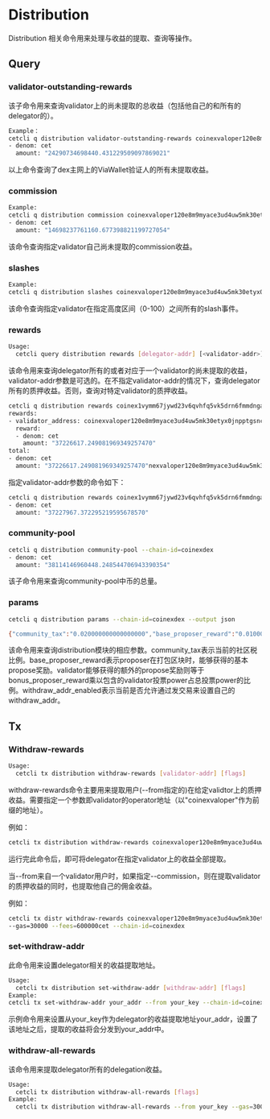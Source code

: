 # Distribution 

Distribution 相关命令用来处理与收益的提取、查询等操作。

## Query

### validator-outstanding-rewards

该子命令用来查询validator上的尚未提取的总收益（包括他自己的和所有的delegator的）。

```bash
Example：
cetcli q distribution validator-outstanding-rewards coinexvaloper120e8m9myace3ud4uw5mk30etyx0jnpptgsnclx --chain-id=coinexdex
- denom: cet
  amount: "24290734698440.431229509097869021"
```

以上命令查询了dex主网上的ViaWallet验证人的所有未提取收益。

### commission

```bash
Example:
cetcli q distribution commission coinexvaloper120e8m9myace3ud4uw5mk30etyx0jnpptgsnclx --chain-id=coinexdex
- denom: cet
  amount: "14698237761160.677398821199727054"
```

该命令查询指定validator自己尚未提取的commission收益。

### slashes

```bash
Example:
cetcli q distribution slashes coinexvaloper120e8m9myace3ud4uw5mk30etyx0jnpptgsnclx 0 100 --chain-id=coinexdex
```

该命令查询指定validator在指定高度区间（0-100）之间所有的slash事件。

### rewards

```BASH
Usage:
  cetcli query distribution rewards [delegator-addr] [<validator-addr>] [flags]
```

该命令用来查询delegator所有的或者对应于一个validator的尚未提取的收益，validator-addr参数是可选的。在不指定validator-addr的情况下，查询delegator所有的质押收益。否则，查询对特定validator的质押收益。

```BASH
cetcli q distribution rewards coinex1vymm67jywd23v6qvhfq5vk5drn6fmmdngad4kv --chain-id=coinexdex
rewards:
- validator_address: coinexvaloper120e8m9myace3ud4uw5mk30etyx0jnpptgsnclx
  reward:
  - denom: cet
    amount: "37226617.249081969349257470"
total:
- denom: cet
  amount: "37226617.249081969349257470"nexvaloper120e8m9myace3ud4uw5mk30etyx0jnpptgsnclx
```

指定validator-addr参数的命令如下：

```BASH
cetcli q distribution rewards coinex1vymm67jywd23v6qvhfq5vk5drn6fmmdngad4kv coinexvaloper120e8m9myace3ud4uw5mk30etyx0jnpptgsnclx --chain-id=coinexdex
- denom: cet
  amount: "37227967.372295219595678570"
```

### community-pool

```bash
cetcli q distribution community-pool --chain-id=coinexdex
- denom: cet
  amount: "38114146960448.248544706943390354"
```

该子命令用来查询community-pool中币的总量。

### params

```bash
cetcli q distribution params --chain-id=coinexdex --output json

{"community_tax":"0.020000000000000000","base_proposer_reward":"0.010000000000000000","bonus_proposer_reward":"0.040000000000000000","withdraw_addr_enabled":true}
```

该命令用来查询distribution模块的相应参数。community_tax表示当前的社区税比例。base_proposer_reward表示proposer在打包区块时，能够获得的基本propose奖励。validator能够获得的额外的propose奖励则等于bonus_proposer_reward乘以包含的validator投票power占总投票power的比例。withdraw_addr_enabled表示当前是否允许通过发交易来设置自己的withdraw_addr。

## Tx

### Withdraw-rewards

```BASH
Usage:
  cetcli tx distribution withdraw-rewards [validator-addr] [flags]

```

withdraw-rewards命令主要用来提取用户(--from指定的)在给定validtor上的质押收益。需要指定一个参数即validator的operator地址（以"coinexvaloper"作为前缀的地址）。

例如：

```bash
cetcli tx distribution withdraw-rewards coinexvaloper120e8m9myace3ud4uw5mk30etyx0jnpptgsnclx --from your_key --gas=30000 --fees=600000cet --chain-id=coinexdex
```

运行完此命令后，即可将delegator在指定validator上的收益全部提取。

当--from来自一个validator用户时，如果指定--commission，则在提取validator的质押收益的同时，也提取他自己的佣金收益。

例如：

```bash
cetcli tx distr withdraw-rewards coinexvaloper120e8m9myace3ud4uw5mk30etyx0jnpptgsnclx --from your_key_name --commission
--gas=30000 --fees=600000cet --chain-id=coinexdex
```

### set-withdraw-addr

此命令用来设置delegator相关的收益提取地址。

```bash
Usage:
  cetcli tx distribution set-withdraw-addr [withdraw-addr] [flags]
Example:
cetcli tx set-withdraw-addr your_addr --from your_key --chain-id=coinexdex

```

示例命令用来设置从your_key作为delegator的收益提取地址your_addr，设置了该地址之后，提取的收益将会分发到your_addr中。

### withdraw-all-rewards

该命令用来提取delegator所有的delegation收益。

```bash
Usage:
  cetcli tx distribution withdraw-all-rewards [flags]
Example:
  cetcli tx distribution withdraw-all-rewards --from your_key --gas=30000 --fees=600000cet --chain-id=coinexdex
```



